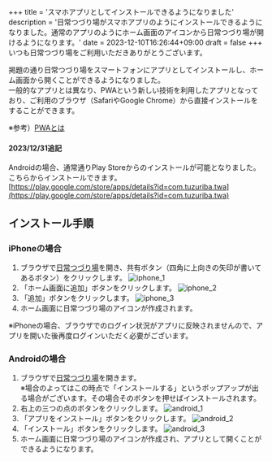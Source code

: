+++
title = 'スマホアプリとしてインストールできるようになりました'
description = '日常つづり場がスマホアプリのようにインストールできるようになりました。通常のアプリのようにホーム画面のアイコンから日常つづり場が開けるようになります。'
date = 2023-12-10T16:26:44+09:00
draft = false
+++
いつも日常つづり場をご利用いただきありがとうございます。

掲題の通り日常つづり場をスマートフォンにアプリとしてインストールし、ホーム画面から開くことができるようになりました。  
一般的なアプリとは異なり、PWAという新しい技術を利用したアプリとなっており、ご利用のブラウザ（SafariやGoogle Chrome）から直接インストールをすることができます。

※参考）[PWAとは](https://www.ntt-west.co.jp/business/glossary/words-00193.html)

#### 2023/12/31追記
Androidの場合、通常通りPlay Storeからのインストールが可能となりました。
こちらからインストールできます。  
[https://play.google.com/store/apps/details?id=com.tuzuriba.twa](https://play.google.com/store/apps/details?id=com.tuzuriba.twa)

## インストール手順
### iPhoneの場合
1. ブラウザで[日常つづり場](https://tuzuriba.com)を開き、共有ボタン（四角に上向きの矢印が書いてあるボタン）をクリックします。
  ![iphone_1](iphone_1.png)
2. 「ホーム画面に追加」ボタンをクリックします。
  ![iphone_2](iphone_2.png)
3. 「追加」ボタンをクリックします。
  ![iphone_3](iphone_3.png)
4. ホーム画面に日常つづり場のアイコンが作成されます。

※iPhoneの場合、ブラウザでのログイン状況がアプリに反映されませんので、アプリを開いた後再度ログインいただく必要がございます。

### Androidの場合
1. ブラウザで[日常つづり場](https://tuzuriba.com)を開きます。  
  ※場合のよってはこの時点で「インストールする」というポップアップが出る場合がございます。その場合そのボタンを押せばインストールされます。
2. 右上の三つの点のボタンをクリックします。
  ![android_1](android_1.png)
3. 「アプリをインストール」ボタンをクリックします。
  ![android_2](android_2.png)
4. 「インストール」ボタンをクリックします。
  ![android_3](android_3.png)
5. ホーム画面に日常つづり場のアイコンが作成され、アプリとして開くことができるようになります。
